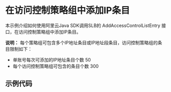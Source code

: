 # 在访问控制策略组中添加IP条目

本示例介绍如何使用阿里云Java SDK调用SLB的 AddAccessControlListEntry 接口，在访问控制策略组中添加IP条目。

**说明：**
每个策略组可包含多个IP地址条目或IP地址段条目，访问控制策略组的条目限制如下：
* 单账号每次可添加的IP地址条目个数	50
* 每个访问控制策略组可包含的条目个数	300

## 示例代码

```


```